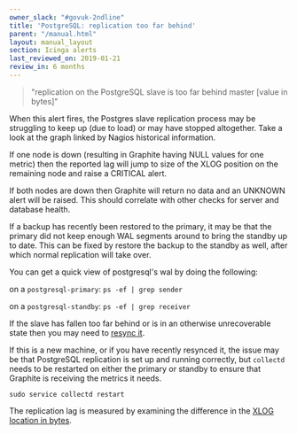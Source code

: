 ```yaml
---
owner_slack: "#govuk-2ndline"
title: 'PostgreSQL: replication too far behind'
parent: "/manual.html"
layout: manual_layout
section: Icinga alerts
last_reviewed_on: 2019-01-21
review_in: 6 months
---
```


> "replication on the PostgreSQL slave is too far behind master [value in bytes]"

When this alert fires, the Postgres slave replication process may be
struggling to keep up (due to load) or may have stopped altogether. Take
a look at the graph linked by Nagios historical information.

If one node is down (resulting in Graphite having NULL values for one
metric) then the reported lag will jump to size of the XLOG position on
the remaining node and raise a CRITICAL alert.

If both nodes are down then Graphite will return no data and an UNKNOWN
alert will be raised. This should correlate with other checks for server
and database health.

If a backup has recently been restored to the primary, it may be that
the primary did not keep enough WAL segments around to bring the
standby up to date.  This can be fixed by restore the backup to the
standby as well, after which normal replication will take over.

You can get a quick view of postgresql's wal by doing the following:

on a `postgresql-primary`: `ps -ef | grep sender`

on a `postgresql-standby`: `ps -ef | grep receiver`

If the slave has fallen too far behind or is in an otherwise
unrecoverable state then you may need to [resync
it](/manual/setup-postgresql-replication.html#syncing-a-standby).

If this is a new machine, or if you have recently resynced it, the issue may be that PostgreSQL replication is set up and running correctly, but `collectd` needs to be restarted on either the primary or standby to ensure that Graphite is receiving the metrics it needs.

```
sudo service collectd restart
```

The replication lag is measured by examining the difference in the [XLOG
location in
bytes](https://wiki.postgresql.org/wiki/Streaming_Replication).
